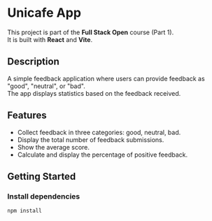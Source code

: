 # Unicafe App

This project is part of the **Full Stack Open** course (Part 1).  
It is built with **React** and **Vite**.

## Description
A simple feedback application where users can provide feedback as "good", "neutral", or "bad".  
The app displays statistics based on the feedback received.

## Features
- Collect feedback in three categories: good, neutral, bad.
- Display the total number of feedback submissions.
- Show the average score.
- Calculate and display the percentage of positive feedback.

## Getting Started

### Install dependencies
```bash
npm install
